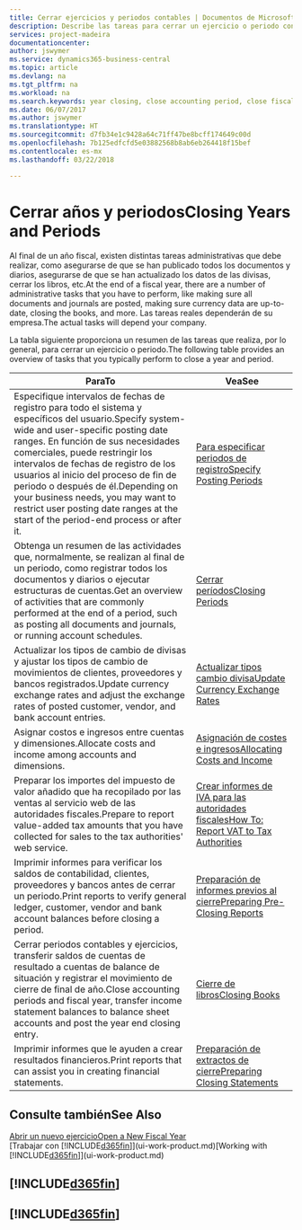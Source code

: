 ```yaml
---
title: Cerrar ejercicios y periodos contables | Documentos de Microsoft
description: Describe las tareas para cerrar un ejercicio o periodo contable, por ejemplo, asegurarse de que se ha registrado los documentos y los diarios, y comprobar los saldos bancarios.
services: project-madeira
documentationcenter: 
author: jswymer
ms.service: dynamics365-business-central
ms.topic: article
ms.devlang: na
ms.tgt_pltfrm: na
ms.workload: na
ms.search.keywords: year closing, close accounting period, close fiscal year, bank account detailed trial balance
ms.date: 06/07/2017
ms.author: jswymer
ms.translationtype: HT
ms.sourcegitcommit: d7fb34e1c9428a64c71ff47be8bcff174649c00d
ms.openlocfilehash: 7b125edfcfd5e03882568b8ab6eb264418f15bef
ms.contentlocale: es-mx
ms.lasthandoff: 03/22/2018

---
```

# <a name="closing-years-and-periods"></a><span data-ttu-id="33a57-103">Cerrar años y periodos</span><span class="sxs-lookup"><span data-stu-id="33a57-103">Closing Years and Periods</span></span>
<span data-ttu-id="33a57-104">Al final de un año fiscal, existen distintas tareas administrativas que debe realizar, como asegurarse de que se han publicado todos los documentos y diarios, asegurarse de que se han actualizado los datos de las divisas, cerrar los libros, etc.</span><span class="sxs-lookup"><span data-stu-id="33a57-104">At the end of a fiscal year, there are a number of administrative tasks that you have to perform, like making sure all documents and journals are posted, making sure currency data are up-to-date, closing the books, and more.</span></span> <span data-ttu-id="33a57-105">Las tareas reales dependerán de su empresa.</span><span class="sxs-lookup"><span data-stu-id="33a57-105">The actual tasks will depend your company.</span></span>

<span data-ttu-id="33a57-106">La tabla siguiente proporciona un resumen de las tareas que realiza, por lo general, para cerrar un ejercicio o periodo.</span><span class="sxs-lookup"><span data-stu-id="33a57-106">The following table provides an overview of tasks that you typically perform to close a year and period.</span></span>

| <span data-ttu-id="33a57-107">Para</span><span class="sxs-lookup"><span data-stu-id="33a57-107">To</span></span> | <span data-ttu-id="33a57-108">Vea</span><span class="sxs-lookup"><span data-stu-id="33a57-108">See</span></span> |
| --- | --- |
| <span data-ttu-id="33a57-109">Especifique intervalos de fechas de registro para todo el sistema y específicos del usuario.</span><span class="sxs-lookup"><span data-stu-id="33a57-109">Specify system-wide and user-specific posting date ranges.</span></span> <span data-ttu-id="33a57-110">En función de sus necesidades comerciales, puede restringir los intervalos de fechas de registro de los usuarios al inicio del proceso de fin de periodo o después de él.</span><span class="sxs-lookup"><span data-stu-id="33a57-110">Depending on your business needs, you may want to restrict user posting date ranges at the start of the period-end process or after it.</span></span> |[<span data-ttu-id="33a57-111">Para especificar periodos de registro</span><span class="sxs-lookup"><span data-stu-id="33a57-111">Specify Posting Periods</span></span>](finance-how-specify-posting-periods.md) |
| <span data-ttu-id="33a57-112">Obtenga un resumen de las actividades que, normalmente, se realizan al final de un periodo, como registrar todos los documentos y diarios o ejecutar estructuras de cuentas.</span><span class="sxs-lookup"><span data-stu-id="33a57-112">Get an overview of activities that are commonly performed at the end of a period, such as posting all documents and journals, or running account schedules.</span></span> |[<span data-ttu-id="33a57-113">Cerrar períodos</span><span class="sxs-lookup"><span data-stu-id="33a57-113">Closing Periods</span></span>](year-how-complete-period-end-processes.md) |
| <span data-ttu-id="33a57-114">Actualizar los tipos de cambio de divisas y ajustar los tipos de cambio de movimientos de clientes, proveedores y bancos registrados.</span><span class="sxs-lookup"><span data-stu-id="33a57-114">Update currency exchange rates and adjust the exchange rates of posted customer, vendor, and bank account entries.</span></span> |[<span data-ttu-id="33a57-115">Actualizar tipos cambio divisa</span><span class="sxs-lookup"><span data-stu-id="33a57-115">Update Currency Exchange Rates</span></span>](finance-how-update-currencies.md) |
| <span data-ttu-id="33a57-116">Asignar costos e ingresos entre cuentas y dimensiones.</span><span class="sxs-lookup"><span data-stu-id="33a57-116">Allocate costs and income among accounts and dimensions.</span></span> |[<span data-ttu-id="33a57-117">Asignación de costes e ingresos</span><span class="sxs-lookup"><span data-stu-id="33a57-117">Allocating Costs and Income</span></span>](year-allocate-costs-income.md) |
| <span data-ttu-id="33a57-118">Preparar los importes del impuesto de valor añadido que ha recopilado por las ventas al servicio web de las autoridades fiscales.</span><span class="sxs-lookup"><span data-stu-id="33a57-118">Prepare to report value-added tax amounts that you have collected for sales to the tax authorities' web service.</span></span> |[<span data-ttu-id="33a57-119">Crear informes de IVA para las autoridades fiscales</span><span class="sxs-lookup"><span data-stu-id="33a57-119">How To: Report VAT to Tax Authorities</span></span>](finance-how-report-vat.md)|
| <span data-ttu-id="33a57-120">Imprimir informes para verificar los saldos de contabilidad, clientes, proveedores y bancos antes de cerrar un periodo.</span><span class="sxs-lookup"><span data-stu-id="33a57-120">Print reports to verify general ledger, customer, vendor and bank account balances before closing a period.</span></span> |[<span data-ttu-id="33a57-121">Preparación de informes previos al cierre</span><span class="sxs-lookup"><span data-stu-id="33a57-121">Preparing Pre-Closing Reports</span></span>](year-prepare-preclose-reports.md) |
| <span data-ttu-id="33a57-122">Cerrar periodos contables y ejercicios, transferir saldos de cuentas de resultado a cuentas de balance de situación y registrar el movimiento de cierre de final de año.</span><span class="sxs-lookup"><span data-stu-id="33a57-122">Close accounting periods and fiscal year, transfer income statement balances to balance sheet accounts and post the year end closing entry.</span></span> |[<span data-ttu-id="33a57-123">Cierre de libros</span><span class="sxs-lookup"><span data-stu-id="33a57-123">Closing Books</span></span>](year-close-books.md) |
| <span data-ttu-id="33a57-124">Imprimir informes que le ayuden a crear resultados financieros.</span><span class="sxs-lookup"><span data-stu-id="33a57-124">Print reports that can assist you in creating financial statements.</span></span> |[<span data-ttu-id="33a57-125">Preparación de extractos de cierre</span><span class="sxs-lookup"><span data-stu-id="33a57-125">Preparing Closing Statements</span></span>](year-prepare-close-statement.md) |

## <a name="see-also"></a><span data-ttu-id="33a57-126">Consulte también</span><span class="sxs-lookup"><span data-stu-id="33a57-126">See Also</span></span>
[<span data-ttu-id="33a57-127">Abrir un nuevo ejercicio</span><span class="sxs-lookup"><span data-stu-id="33a57-127">Open a New Fiscal Year</span></span>](finance-how-open-new-fiscal-year.md)  
<span data-ttu-id="33a57-128">[Trabajar con [!INCLUDE[d365fin](includes/d365fin_md.md)]](ui-work-product.md)</span><span class="sxs-lookup"><span data-stu-id="33a57-128">[Working with [!INCLUDE[d365fin](includes/d365fin_md.md)]](ui-work-product.md)</span></span>

## [!INCLUDE[d365fin](includes/free_trial_md.md)]  
## [!INCLUDE[d365fin](includes/training_link_md.md)]

